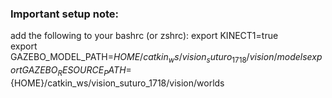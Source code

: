 ### Important setup note:
add the following to your bashrc (or zshrc):
export KINECT1=true  
export GAZEBO_MODEL_PATH=${HOME}/catkin_ws/vision_suturo_1718/vision/models  
export GAZEBO_RESOURCE_PATH=${HOME}/catkin_ws/vision_suturo_1718/vision/worlds  

